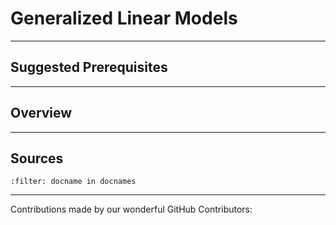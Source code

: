 # Generalized Linear Models

---

## Suggested Prerequisites

---

## Overview

---

## Sources

```{bibliography}
:filter: docname in docnames
```

---

Contributions made by our wonderful GitHub Contributors:
